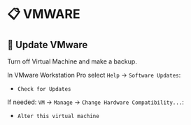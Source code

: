 # 📋 VMWARE

## 📌 Update VMware

Turn off Virtual Machine and make a backup.

In VMware Workstation Pro select `Help` -> `Software Updates`:
- `Check for Updates`

If needed: `VM` -> `Manage` -> `Change Hardware Compatibility...`:
- `Alter this virtual machine`